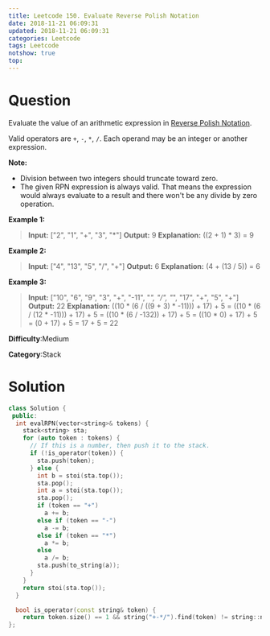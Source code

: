 ```yaml
---
title: Leetcode 150. Evaluate Reverse Polish Notation
date: 2018-11-21 06:09:31
updated: 2018-11-21 06:09:31
categories: Leetcode
tags: Leetcode
notshow: true
top:
---
```


# Question

Evaluate the value of an arithmetic expression in  [Reverse Polish Notation](http://en.wikipedia.org/wiki/Reverse_Polish_notation).

Valid operators are  `+`,  `-`,  `*`,  `/`. Each operand may be an integer or another expression.

**Note:**

- Division between two integers should truncate toward zero.
- The given RPN expression is always valid. That means the expression would always evaluate to a result and there won't be any divide by zero operation.

**Example 1:**

> **Input:** ["2", "1", "+", "3", "*"]
> **Output:** 9
> **Explanation:** ((2 + 1) * 3) = 9

**Example 2:**

> **Input:** ["4", "13", "5", "/", "+"]
> **Output:** 6
> **Explanation:** (4 + (13 / 5)) = 6

**Example 3:**

> **Input:** ["10", "6", "9", "3", "+", "-11", "*", "/", "*", "17", "+", "5", "+"]
> **Output:** 22
> **Explanation:** 
  ((10 * (6 / ((9 + 3) * -11))) + 17) + 5
= ((10 * (6 / (12 * -11))) + 17) + 5
= ((10 * (6 / -132)) + 17) + 5
= ((10 * 0) + 17) + 5
= (0 + 17) + 5
= 17 + 5
= 22

**Difficulty**:Medium

**Category**:Stack

<!-- more -->

# Solution

```cpp
class Solution {
 public:
  int evalRPN(vector<string>& tokens) {
    stack<string> sta;
    for (auto token : tokens) {
      // If this is a number, then push it to the stack.
      if (!is_operator(token)) {
        sta.push(token);
      } else {
        int b = stoi(sta.top());
        sta.pop();
        int a = stoi(sta.top());
        sta.pop();
        if (token == "+")
          a += b;
        else if (token == "-")
          a -= b;
        else if (token == "*")
          a *= b;
        else
          a /= b;
        sta.push(to_string(a));
      }
    }
    return stoi(sta.top());
  }

  bool is_operator(const string& token) {
    return token.size() == 1 && string("+-*/").find(token) != string::npos; }
};
```
